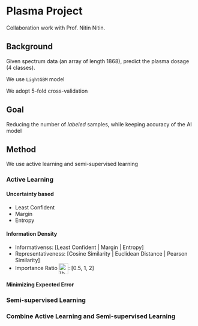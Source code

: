 # Plasma Project

Collaboration work with Prof. Nitin Nitin.


## Background

Given spectrum data (an array of length 1868), predict the plasma dosage (4 classes).

We use `LightGBM` model

We adopt 5-fold cross-validation

## Goal

Reducing the number of *labeled* samples, while keeping accuracy of the AI model

## Method

We use active learning and semi-supervised learning

### Active Learning

#### Uncertainty based

- Least Confident
- Margin
- Entropy

#### Information Density



- Informativenss: [Least Confident | Margin | Entropy]
- Representativeness: [Cosine Similarity | Euclidean Distance | Pearson Similarity]
- Importance Ratio <img src="http://www.sciweavers.org/tex2img.php?eq=%5Cbeta&bc=White&fc=Black&im=png&fs=18&ff=arev&edit=0" align="center" border="0" alt="\beta" width="25" height="29" />:  [0.5, 1, 2]


#### Minimizing Expected Error

### Semi-supervised Learning


### Combine Active Learning and Semi-supervised Learning
